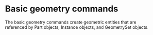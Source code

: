 # Basic geometry commands

The basic geometry commands create geometric entities that are referenced by Part objects, Instance objects, and GeometrySet objects.
